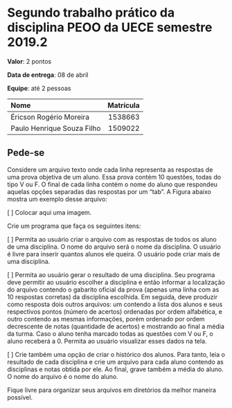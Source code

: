 # Segundo trabalho prático da disciplina PEOO da UECE semestre 2019.2

__Valor__: 2 pontos

__Data de entrega__: 08 de abril

__Equipe__: até 2 pessoas

Nome                                        | Matrícula
:-------------------------------------------|-------------:
Éricson Rogério Moreira                     |1538663
Paulo Henrique Souza Filho                  |1509022 

## Pede-se

Considere um arquivo texto onde cada linha representa as respostas de uma prova objetiva de um aluno. Essa prova contém 10 questões, todas do tipo V ou F. O final de cada linha contém o nome do aluno que respondeu aquelas opções separadas das respostas por um “tab”. A Figura abaixo mostra um exemplo desse arquivo:

[ ] Colocar aqui uma imagem.

Crie um programa que faça os seguintes itens:

[ ] Permita ao usuário criar o arquivo com as respostas de todos os aluno de uma disciplina. O nome do arquivo será o nome da disciplina. O usuário é livre para inserir quantos alunos ele queira. O usuário pode criar mais de uma disciplina. 

[ ] Permita ao usuário gerar o resultado de uma disciplina. Seu programa deve permitir ao usuário escolher a disciplina e então informar a localização do arquivo contendo o gabarito oficial da prova (apenas uma linha com as 10 respostas corretas) da disciplina escolhida. Em seguida, deve produzir como resposta dois outros arquivos: um contendo a lista dos alunos e seus respectivos pontos (número de acertos) ordenadas por ordem alfabética, e outro contendo as mesmas informações, porém ordenado por ordem decrescente de notas (quantidade de acertos) e mostrando ao final a média da turma. Caso o aluno tenha marcado todas as questões com V ou F, o aluno receberá a 0. Permita ao usuário visualizar esses dados na tela. 

[ ] Crie também uma opção de criar o histórico dos alunos. Para tanto, leia o resultado de cada disciplina e crie um arquivo para cada aluno contendo as disciplinas e notas obtida por ele. Ao final, grave também a média do aluno. O nome do arquivo é o nome do aluno.

Fique livre para organizar seus arquivos em diretórios da melhor maneira possível.
